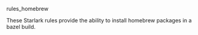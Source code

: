 rules_homebrew

These Starlark rules provide the ability to install homebrew packages in a bazel build.
